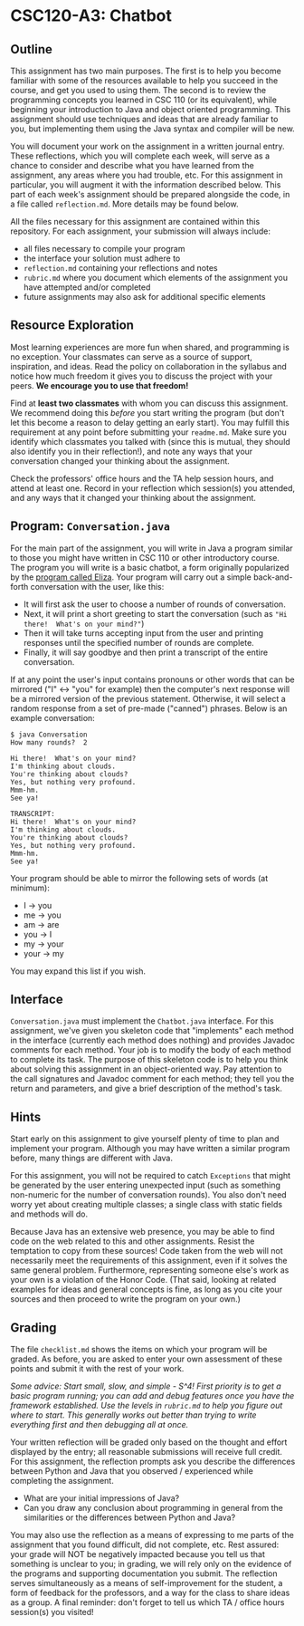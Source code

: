 # CSC120-A3: Chatbot

## Outline
This assignment has two main purposes. The first is to help you become familiar with some of the resources available to help you succeed in the course, and get you used to using them. The second is to review the programming concepts you learned in CSC 110 (or its equivalent), while beginning your introduction to Java and object oriented programming. This assignment should use techniques and ideas that are already familiar to you, but implementing them using the Java syntax and compiler will be new.

You will document your work on the assignment in a written journal entry. These reflections, which you will complete each week, will serve as a chance to consider and describe what you have learned from the assignment, any areas where you had trouble, etc. For this assignment in particular, you will augment it with the information described below. This part of each week's assignment should be prepared alongside the code, in a file called ``reflection.md``. More details may be found below.

All the files necessary for this assignment are contained within this repository. For each assignment, your submission will always include:
* all files necessary to compile your program
* the interface your solution must adhere to
* ``reflection.md`` containing your reflections and notes
* ``rubric.md`` where you document which elements of the assignment you have attempted and/or completed
* future assignments may also ask for additional specific elements

## Resource Exploration
Most learning experiences are more fun when shared, and programming is no exception. Your classmates can serve as a source of support, inspiration, and ideas. Read the policy on collaboration in the syllabus and notice how much freedom it gives you to discuss the project with your peers. **We encourage you to use that freedom!**

Find at **least two classmates** with whom you can discuss this assignment. We recommend doing this _before_ you start writing the program (but don't let this become a reason to delay getting an early start). You may fulfill this requirement at any point before submitting your ``readme.md``. Make sure you identify which classmates you talked with (since this is mutual, they should also identify you in their reflection!), and note any ways that your conversation changed your thinking about the assignment.

Check the professors' office hours and the TA help session hours, and attend at least one. Record in your reflection which session(s) you attended, and any ways that it changed your thinking about the assignment.

## Program: `Conversation.java`
For the main part of the assignment, you will write in Java a program similar to those you might have written in CSC 110 or other introductory course. The program you will write is a basic chatbot, a form originally popularized by the [program called Eliza](http://psych.fullerton.edu/mbirnbaum/psych101/eliza.htm). Your program will carry out a simple back-and-forth conversation with the user, like this:

 - It will first ask the user to choose a number of rounds of conversation. 
 - Next, it will print a short greeting to start the conversation (such as `"Hi there!  What's on your mind?"`)
 - Then it will take turns accepting input from the user and printing responses until the specified number of rounds are complete. 
 - Finally, it will say goodbye and then print a transcript of the entire conversation.

If at any point the user's input contains pronouns or other words that can be mirrored ("I" <-> "you" for example) then the computer's next response will be a mirrored version of the previous statement. Otherwise, it will select a random response from a set of pre-made ("canned") phrases. Below is an example conversation:

```
$ java Conversation
How many rounds?  2

Hi there!  What's on your mind?
I'm thinking about clouds.
You're thinking about clouds?
Yes, but nothing very profound.
Mmm-hm.
See ya!

TRANSCRIPT:
Hi there!  What's on your mind?
I'm thinking about clouds.
You're thinking about clouds?
Yes, but nothing very profound.
Mmm-hm.
See ya!
```

Your program should be able to mirror the following sets of words (at minimum):
* I -> you
* me -> you
* am -> are
* you -> I
* my -> your
* your -> my

You may expand this list if you wish.

## Interface
`Conversation.java` must implement the `Chatbot.java` interface. For this assignment, we've given you skeleton code that "implements" each method in the interface (currently each method does nothing) and provides Javadoc comments for each method. Your job is to modify the body of each method to complete its task. The purpose of this skeleton code is to help you think about solving this assignment in an object-oriented way. Pay attention to the call signatures and Javadoc comment for each method; they tell you the return and parameters, and give a brief description of the method's task.

## Hints
Start early on this assignment to give yourself plenty of time to plan and implement your program. Although you may have written a similar program before, many things are different with Java.

For this assignment, you will not be required to catch `Exceptions` that might be generated by the user entering unexpected input (such as something non-numeric for the number of conversation rounds). You also don't need worry yet about creating multiple classes; a single class with static fields and methods will do.  

Because Java has an extensive web presence, you may be able to find code on the web related to this and other assignments. Resist the temptation to copy from these sources! Code taken from the web will not necessarily meet the requirements of this assignment, even if it solves the same general problem. Furthermore, representing someone else's work as your own is a violation of the Honor Code. (That said, looking at related examples for ideas and general concepts is fine, as long as you cite your sources and then proceed to write the program on your own.)

## Grading
The file ``checklist.md`` shows the items on which your program will be graded.  As before, you are asked to enter your own assessment of these points and submit it with the rest of your work.  

_Some advice:  Start small, slow, and simple - S^4! First priority is to get a basic program running; you can add and debug features once you have the framework established. Use the levels in `rubric.md` to help you figure out where to start. This generally works out better than trying to write everything first and then debugging all at once._

Your written reflection will be graded only based on the thought and effort displayed by the entry; all reasonable submissions will receive full credit. For this assignment, the reflection prompts ask you describe the differences between Python and Java that you observed / experienced while completing the assignment. 

- What are your initial impressions of Java? 
- Can you draw any conclusion about programming in general from the similarities or the differences between Python and Java? 

You may also use the reflection as a means of expressing to me parts of the assignment that you found difficult, did not complete, etc. Rest assured: your grade will NOT be negatively impacted because you tell us that something is unclear to you; in grading, we will rely only on the evidence of the programs and supporting documentation you submit. The reflection serves simultaneously as a means of self-improvement for the student, a form of feedback for the professors, and a way for the class to share ideas as a group. A final reminder: don't forget to tell us which TA / office hours session(s) you visited!
